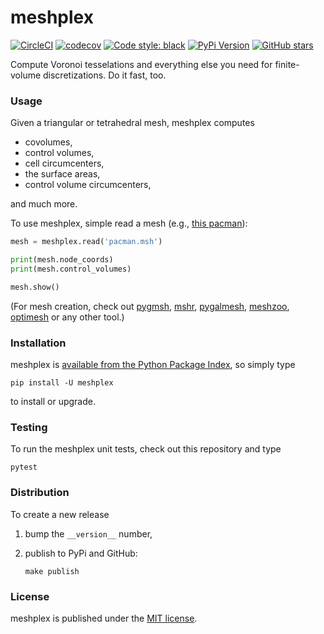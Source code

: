 # meshplex

[![CircleCI](https://img.shields.io/circleci/project/github/nschloe/meshplex/master.svg)](https://circleci.com/gh/nschloe/meshplex/tree/master)
[![codecov](https://img.shields.io/codecov/c/github/nschloe/meshplex.svg)](https://codecov.io/gh/nschloe/meshplex)
[![Code style: black](https://img.shields.io/badge/code%20style-black-000000.svg)](https://github.com/ambv/black)
[![PyPi Version](https://img.shields.io/pypi/v/meshplex.svg)](https://pypi.org/project/meshplex)
[![GitHub stars](https://img.shields.io/github/stars/nschloe/meshplex.svg?logo=github&label=Stars)](https://github.com/nschloe/meshplex)

Compute Voronoi tesselations and everything else you need for finite-volume
discretizations. Do it fast, too.

### Usage

Given a triangular or tetrahedral mesh, meshplex computes

 * covolumes,
 * control volumes,
 * cell circumcenters,
 * the surface areas,
 * control volume circumcenters,

and much more.

To use meshplex, simple read a mesh (e.g., [this
pacman](https://sourceforge.net/projects/meshzoo-data/files/pacman.msh/download)):
```python
mesh = meshplex.read('pacman.msh')

print(mesh.node_coords)
print(mesh.control_volumes)

mesh.show()
```
(For mesh creation, check out [pygmsh](https://github.com/nschloe/pygmsh),
[mshr](https://bitbucket.org/fenics-project/mshr),
[pygalmesh](https://github.com/nschloe/pygalmesh),
[meshzoo](https://github.com/nschloe/meshzoo),
[optimesh](//github.com/nschloe/optimesh) or any other tool.)


### Installation

meshplex is [available from the Python Package
Index](https://pypi.org/project/meshplex/), so simply type
```
pip install -U meshplex
```
to install or upgrade.

### Testing

To run the meshplex unit tests, check out this repository and type
```
pytest
```

### Distribution

To create a new release

1. bump the `__version__` number,

2. publish to PyPi and GitHub:
    ```
    make publish
    ```

### License

meshplex is published under the [MIT license](https://en.wikipedia.org/wiki/MIT_License).
